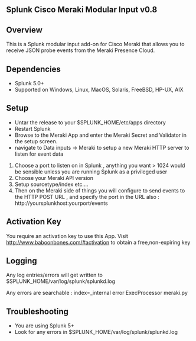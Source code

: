 ## Splunk Cisco Meraki Modular Input v0.8

## Overview

This is a Splunk modular input add-on for Cisco Meraki that allows you to receive 
JSON probe events from the Meraki Presence Cloud.


## Dependencies

* Splunk 5.0+
* Supported on Windows, Linux, MacOS, Solaris, FreeBSD, HP-UX, AIX

## Setup

* Untar the release to your $SPLUNK_HOME/etc/apps directory
* Restart Splunk
* Browse to the Meraki App and enter the Meraki Secret and Validator in the setup screen.
* navigate to Data inputs -> Meraki to setup a new Meraki HTTP server to listen for event data

1. Choose a port to listen on in Splunk , anything you want > 1024 would be sensible unless you are running Splunk as a privileged user
2. Choose your Meraki API version
3. Setup sourcetype/index etc….
4. Then on the Meraki side of things you will configure to send events to the HTTP POST URL , and specify the port in the URL also :  http://yoursplunkhost:yourport/events

## Activation Key

You require an activation key to use this App. Visit http://www.baboonbones.com/#activation to obtain a free,non-expiring key


## Logging

Any log entries/errors will get written to $SPLUNK_HOME/var/log/splunk/splunkd.log

Any errors are searchable :  index=_internal error ExecProcessor meraki.py

## Troubleshooting

* You are using Splunk 5+
* Look for any errors in $SPLUNK_HOME/var/log/splunk/splunkd.log